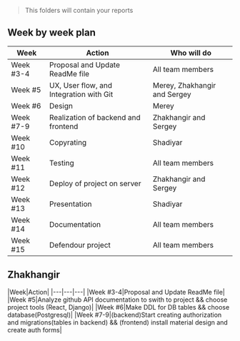 > This folders will contain your reports
## Week by week plan
|Week|Action|Who will do|
|---|---|---|
|Week #3-4|Proposal and Update ReadMe file|All team members|
|Week #5|UX, User flow, and Integration with Git|Merey, Zhakhangir and Sergey|
|Week #6|Design|Merey|
|Week #7-9|Realization of backend and frontend|Zhakhangir and Sergey|
|Week #10|Copyrating|Shadiyar|
|Week #11|Testing|All team members|
|Week #12|Deploy of project on server|Zhakhangir and Sergey|
|Week #13|Presentation|Shadiyar|
|Week #14|Documentation|All team members|
|Week #15|Defendour project|All team members|
## Zhakhangir
|Week|Action|
|---|---|---|
|Week #3-4|Proposal and Update ReadMe file|
|Week #5|Analyze github API documentation to swith to project && choose project tools (React, Django)|
|Week #6|Make DDL for DB tables && choose database(Postgresql)|
|Week #7-9|(backend)Start creating authorization and migrations(tables in backend) && (frontend) install material design and create auth forms|
